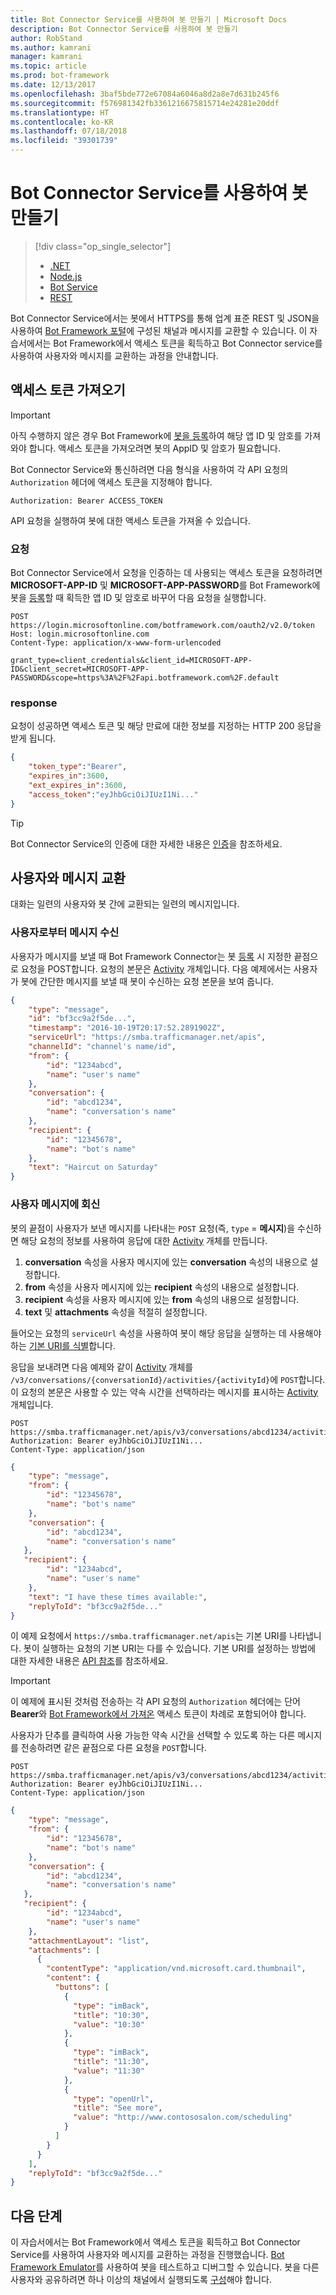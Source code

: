 ```yaml
---
title: Bot Connector Service를 사용하여 봇 만들기 | Microsoft Docs
description: Bot Connector Service를 사용하여 봇 만들기
author: RobStand
ms.author: kamrani
manager: kamrani
ms.topic: article
ms.prod: bot-framework
ms.date: 12/13/2017
ms.openlocfilehash: 3baf5bde772e67084a6046a8d2a8e7d631b245f6
ms.sourcegitcommit: f576981342fb3361216675815714e24281e20ddf
ms.translationtype: HT
ms.contentlocale: ko-KR
ms.lasthandoff: 07/18/2018
ms.locfileid: "39301739"
---
```

# <a name="create-a-bot-with-the-bot-connector-service"></a>Bot Connector Service를 사용하여 봇 만들기
> [!div class="op_single_selector"]
> - [.NET](../dotnet/bot-builder-dotnet-quickstart.md)
> - [Node.js](../nodejs/bot-builder-nodejs-quickstart.md)
> - [Bot Service](../bot-service-quickstart.md)
> - [REST](../rest-api/bot-framework-rest-connector-quickstart.md)

Bot Connector Service에서는 봇에서 HTTPS를 통해 업계 표준 REST 및 JSON을 사용하여 <a href="https://dev.botframework.com/" target="_blank">Bot Framework 포털</a>에 구성된 채널과 메시지를 교환할 수 있습니다. 이 자습서에서는 Bot Framework에서 액세스 토큰을 획득하고 Bot Connector service를 사용하여 사용자와 메시지를 교환하는 과정을 안내합니다.

## <a id="get-token"></a> 액세스 토큰 가져오기

> [!IMPORTANT]
> 아직 수행하지 않은 경우 Bot Framework에 [봇을 등록](../bot-service-quickstart-registration.md)하여 해당 앱 ID 및 암호를 가져와야 합니다. 액세스 토큰을 가져오려면 봇의 AppID 및 암호가 필요합니다.

Bot Connector Service와 통신하려면 다음 형식을 사용하여 각 API 요청의 `Authorization` 헤더에 액세스 토큰을 지정해야 합니다. 

```http
Authorization: Bearer ACCESS_TOKEN
```

API 요청을 실행하여 봇에 대한 액세스 토큰을 가져올 수 있습니다.

### <a name="request"></a>요청

Bot Connector Service에서 요청을 인증하는 데 사용되는 액세스 토큰을 요청하려면 **MICROSOFT-APP-ID** 및 **MICROSOFT-APP-PASSWORD**를 Bot Framework에 봇을 [등록](../bot-service-quickstart-registration.md)할 때 획득한 앱 ID 및 암호로 바꾸어 다음 요청을 실행합니다.

```http
POST https://login.microsoftonline.com/botframework.com/oauth2/v2.0/token
Host: login.microsoftonline.com
Content-Type: application/x-www-form-urlencoded

grant_type=client_credentials&client_id=MICROSOFT-APP-ID&client_secret=MICROSOFT-APP-PASSWORD&scope=https%3A%2F%2Fapi.botframework.com%2F.default
```

### <a name="response"></a>response

요청이 성공하면 액세스 토큰 및 해당 만료에 대한 정보를 지정하는 HTTP 200 응답을 받게 됩니다. 

```json
{
    "token_type":"Bearer",
    "expires_in":3600,
    "ext_expires_in":3600,
    "access_token":"eyJhbGciOiJIUzI1Ni..."
}
```

> [!TIP]
> Bot Connector Service의 인증에 대한 자세한 내용은 [인증](bot-framework-rest-connector-authentication.md)을 참조하세요.

## <a name="exchange-messages-with-the-user"></a>사용자와 메시지 교환

대화는 일련의 사용자와 봇 간에 교환되는 일련의 메시지입니다. 

### <a name="receive-a-message-from-the-user"></a>사용자로부터 메시지 수신

사용자가 메시지를 보낼 때 Bot Framework Connector는 봇 [등록](../bot-service-quickstart-registration.md) 시 지정한 끝점으로 요청을 POST합니다. 요청의 본문은 [Activity][Activity] 개체입니다. 다음 예제에서는 사용자가 봇에 간단한 메시지를 보낼 때 봇이 수신하는 요청 본문을 보여 줍니다. 

```json
{
    "type": "message",
    "id": "bf3cc9a2f5de...",
    "timestamp": "2016-10-19T20:17:52.2891902Z",
    "serviceUrl": "https://smba.trafficmanager.net/apis",
    "channelId": "channel's name/id",
    "from": {
        "id": "1234abcd",
        "name": "user's name"
    },
    "conversation": {
        "id": "abcd1234",
        "name": "conversation's name"
    },
    "recipient": {
        "id": "12345678",
        "name": "bot's name"
    },
    "text": "Haircut on Saturday"
}
```

### <a name="reply-to-the-users-message"></a>사용자 메시지에 회신

봇의 끝점이 사용자가 보낸 메시지를 나타내는 `POST` 요청(즉, `type` = **메시지**)을 수신하면 해당 요청의 정보를 사용하여 응답에 대한 [Activity][Activity] 개체를 만듭니다.

1. **conversation** 속성을 사용자 메시지에 있는 **conversation** 속성의 내용으로 설정합니다.
2. **from** 속성을 사용자 메시지에 있는 **recipient** 속성의 내용으로 설정합니다.
3. **recipient** 속성을 사용자 메시지에 있는 **from** 속성의 내용으로 설정합니다.
4. **text** 및 **attachments** 속성을 적절히 설정합니다.

들어오는 요청의 `serviceUrl` 속성을 사용하여 봇이 해당 응답을 실행하는 데 사용해야 하는 [기본 URI를 식별](bot-framework-rest-connector-api-reference.md#base-uri)합니다. 

응답을 보내려면 다음 예제와 같이 [Activity][Activity] 개체를 `/v3/conversations/{conversationId}/activities/{activityId}`에 `POST`합니다. 이 요청의 본문은 사용할 수 있는 약속 시간을 선택하라는 메시지를 표시하는 [Activity][Activity] 개체입니다.

```http
POST https://smba.trafficmanager.net/apis/v3/conversations/abcd1234/activities/bf3cc9a2f5de... 
Authorization: Bearer eyJhbGciOiJIUzI1Ni...
Content-Type: application/json
```

```json
{
    "type": "message",
    "from": {
        "id": "12345678",
        "name": "bot's name"
    },
    "conversation": {
        "id": "abcd1234",
        "name": "conversation's name"
   },
   "recipient": {
        "id": "1234abcd",
        "name": "user's name"
    },
    "text": "I have these times available:",
    "replyToId": "bf3cc9a2f5de..."
}
```

이 예제 요청에서 `https://smba.trafficmanager.net/apis`는 기본 URI를 나타냅니다. 봇이 실행하는 요청의 기본 URI는 다를 수 있습니다. 기본 URI를 설정하는 방법에 대한 자세한 내용은 [API 참조](bot-framework-rest-connector-api-reference.md#base-uri)를 참조하세요. 

> [!IMPORTANT]
> 이 예제에 표시된 것처럼 전송하는 각 API 요청의 `Authorization` 헤더에는 단어 **Bearer**와 [Bot Framework에서 가져온](#get-token) 액세스 토큰이 차례로 포함되어야 합니다.

사용자가 단추를 클릭하여 사용 가능한 약속 시간을 선택할 수 있도록 하는 다른 메시지를 전송하려면 같은 끝점으로 다른 요청을 `POST`합니다.

```http
POST https://smba.trafficmanager.net/apis/v3/conversations/abcd1234/activities/bf3cc9a2f5de... 
Authorization: Bearer eyJhbGciOiJIUzI1Ni...
Content-Type: application/json
```

```json
{
    "type": "message",
    "from": {
        "id": "12345678",
        "name": "bot's name"
    },
    "conversation": {
        "id": "abcd1234",
        "name": "conversation's name"
   },
   "recipient": {
        "id": "1234abcd",
        "name": "user's name"
    },
    "attachmentLayout": "list",
    "attachments": [
      {
        "contentType": "application/vnd.microsoft.card.thumbnail",
        "content": {
          "buttons": [
            {
              "type": "imBack",
              "title": "10:30",
              "value": "10:30"
            },
            {
              "type": "imBack",
              "title": "11:30",
              "value": "11:30"
            },
            {
              "type": "openUrl",
              "title": "See more",
              "value": "http://www.contososalon.com/scheduling"
            }
          ]
        }
      }
    ],
    "replyToId": "bf3cc9a2f5de..."
}
```   

## <a name="next-steps"></a>다음 단계

이 자습서에서는 Bot Framework에서 액세스 토큰을 획득하고 Bot Connector Service를 사용하여 사용자와 메시지를 교환하는 과정을 진행했습니다. [Bot Framework Emulator](../bot-service-debug-emulator.md)를 사용하여 봇을 테스트하고 디버그할 수 있습니다. 봇을 다른 사용자와 공유하려면 하나 이상의 채널에서 실행되도록 [구성](../bot-service-manage-channels.md)해야 합니다.


[Activity]: bot-framework-rest-connector-api-reference.md#activity-object